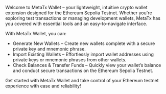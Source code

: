 Welcome to MetaTx Wallet – your lightweight, intuitive crypto wallet extension designed for the Ethereum Sepolia Testnet. Whether you're exploring test transactions or managing development wallets, MetaTx has you covered with essential tools and an easy-to-navigate interface.

With MetaTx Wallet, you can:

- Generate New Wallets – Create new wallets complete with a secure private key and mnemonic phrase.
- Import Existing Wallets – Effortlessly import wallet addresses using private keys or mnemonic phrases from other wallets.
- Check Balances & Transfer Funds – Quickly view your wallet’s balance and conduct secure transactions on the Ethereum Sepolia Testnet.

Get started with MetaTx Wallet and take control of your Ethereum testnet experience with ease and reliability!

